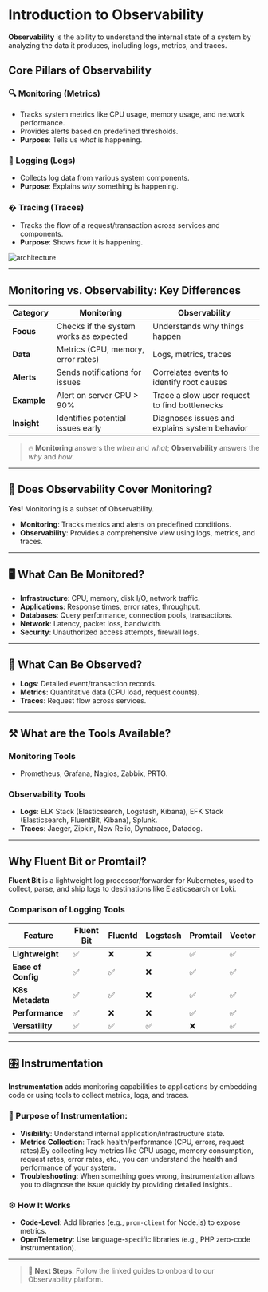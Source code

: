 # Introduction to Observability

**Observability** is the ability to understand the internal state of a system by analyzing the data it produces, including logs, metrics, and traces.

## Core Pillars of Observability

### 🔍 Monitoring (Metrics)
- Tracks system metrics like CPU usage, memory usage, and network performance.
- Provides alerts based on predefined thresholds.
- **Purpose**: Tells us _what_ is happening.

### 📜 Logging (Logs)
- Collects log data from various system components.
- **Purpose**: Explains _why_ something is happening.

### � Tracing (Traces)
- Tracks the flow of a request/transaction across services and components.
- **Purpose**: Shows _how_ it is happening.

![architecture](https://github.com/user-attachments/assets/1ff3470d-bb61-4ed6-bd3a-f4bc1baba881)

---

## Monitoring vs. Observability: Key Differences

| **Category**       | **Monitoring**                                      | **Observability**                                   |
|---------------------|-----------------------------------------------------|-----------------------------------------------------|
| **Focus**           | Checks if the system works as expected              | Understands why things happen                      |
| **Data**            | Metrics (CPU, memory, error rates)                  | Logs, metrics, traces                              |
| **Alerts**          | Sends notifications for issues                     | Correlates events to identify root causes          |
| **Example**         | Alert on server CPU > 90%                           | Trace a slow user request to find bottlenecks      |
| **Insight**         | Identifies potential issues early                  | Diagnoses issues and explains system behavior       |

> 🔥 **Monitoring** answers the *when* and *what*; **Observability** answers the *why* and *how*.

---

## 🔭 Does Observability Cover Monitoring?
**Yes!** Monitoring is a subset of Observability.  
- **Monitoring**: Tracks metrics and alerts on predefined conditions.  
- **Observability**: Provides a comprehensive view using logs, metrics, and traces.

---

## 🖥️ What Can Be Monitored?
- **Infrastructure**: CPU, memory, disk I/O, network traffic.
- **Applications**: Response times, error rates, throughput.
- **Databases**: Query performance, connection pools, transactions.
- **Network**: Latency, packet loss, bandwidth.
- **Security**: Unauthorized access attempts, firewall logs.

---

## 👀 What Can Be Observed?
- **Logs**: Detailed event/transaction records.
- **Metrics**: Quantitative data (CPU load, request counts).
- **Traces**: Request flow across services.

---

## ⚒️ What are the Tools Available?

### Monitoring Tools
- Prometheus, Grafana, Nagios, Zabbix, PRTG.

### Observability Tools
- **Logs**: ELK Stack (Elasticsearch, Logstash, Kibana), EFK Stack (Elasticsearch, FluentBit, Kibana), Splunk.
- **Traces**: Jaeger, Zipkin, New Relic, Dynatrace, Datadog.


---

## Why Fluent Bit or Promtail?

**Fluent Bit** is a lightweight log processor/forwarder for Kubernetes, used to collect, parse, and ship logs to destinations like Elasticsearch or Loki.

### Comparison of Logging Tools

| **Feature**           | Fluent Bit | Fluentd | Logstash | Promtail | Vector |
|-----------------------|------------|---------|----------|----------|--------|
| **Lightweight**       | ✅         | ❌      | ❌       | ✅       | ✅     |
| **Ease of Config**    | ✅         | ✅      | ❌       | ✅       | ✅     |
| **K8s Metadata**      | ✅         | ✅      | ❌       | ✅       | ✅     |
| **Performance**       | ✅         | ❌      | ❌       | ✅       | ✅     |
| **Versatility**       | ✅         | ✅      | ✅       | ❌       | ✅     |

---

## 🎛️ Instrumentation
**Instrumentation** adds monitoring capabilities to applications by embedding code or using tools to collect metrics, logs, and traces.

### 🎯 Purpose of Instrumentation:
- **Visibility**: Understand internal application/infrastructure state.
- **Metrics Collection**: Track health/performance (CPU, errors, request rates).By collecting key metrics like CPU usage, memory consumption, request rates, error rates, etc., you can understand the health and performance of your system.
- **Troubleshooting**: When something goes wrong, instrumentation allows you to diagnose the issue quickly by providing detailed insights..

### ⚙️ How It Works
- **Code-Level**: Add libraries (e.g., `prom-client` for Node.js) to expose metrics.
- **OpenTelemetry**: Use language-specific libraries (e.g., PHP zero-code instrumentation).

---

> 📘 **Next Steps**: Follow the linked guides to onboard to our Observability platform.
